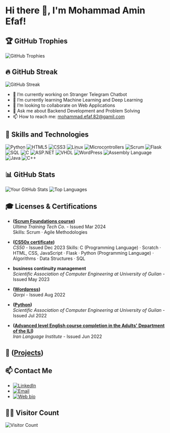 # Hi there 👋, I'm Mohammad Amin Efaf!
## 🏆 GitHub Trophies

![GitHub Trophies](https://github-profile-trophy.vercel.app/?username=AminEfaf&theme=onedark&no-frame=true&column=4)

## 🔥 GitHub Streak

![GitHub Streak](https://github-readme-streak-stats.herokuapp.com/?user=AminEfaf&theme=dark)


- 🔭 I’m currently working on Stranger Telegram Chatbot
- 🌱 I’m currently learning Machine Learning and Deep Learning
- 👯 I’m looking to collaborate on Web Applications
- 💬 Ask me about Backend Development and Problem Solving
- 📫 How to reach me: mohammad.efaf.82@gamil.com

## 🚀 Skills and Technologies

![Python](https://img.shields.io/badge/-Python-000?&logo=Python)
![HTML5](https://img.shields.io/badge/-HTML5-000?&logo=HTML5)
![CSS3](https://img.shields.io/badge/-CSS3-000?&logo=CSS3)
![Linux](https://img.shields.io/badge/-Linux-000?&logo=Linux)
![Microcontrollers](https://img.shields.io/badge/-Microcontrollers-000?&logo=Arduino)
![Scrum](https://img.shields.io/badge/-Scrum-000?&logo=Scrum)
![Flask](https://img.shields.io/badge/-Flask-000?&logo=Flask)
![SQL](https://img.shields.io/badge/-SQL-000?&logo=MySQL)
![C](https://img.shields.io/badge/-C-000?&logo=C)
![ASP.NET](https://img.shields.io/badge/-ASP.NET-000?&logo=dotnet)
![VHDL](https://img.shields.io/badge/-VHDL-000?&logo=VHDL)
![WordPress](https://img.shields.io/badge/-WordPress-000?&logo=WordPress)
![Assembly Language](https://img.shields.io/badge/-Assembly_Language-000?&logo=AssemblyScript)
![Java](https://img.shields.io/badge/-Java-000?&logo=Java)
![C++](https://img.shields.io/badge/-C++-000?&logo=Cplusplus)


## 📊 GitHub Stats

![Your GitHub Stats](https://github-readme-stats.vercel.app/api?username=AminEfaf&show_icons=true&hide_border=true)
![Top Languages](https://github-readme-stats.vercel.app/api/top-langs/?username=AminEfaf&layout=compact&hide_border=true)

## 🎓 Licenses & Certifications

- **([Scrum Foundations course](https://www.linkedin.com/in/amin-efaf/details/certifications/1712555860669/single-media-viewer/?profileId=ACoAADlM0q4Bc4JUBQIMA0GntGeMMMAxYksRm7c))**  
  *Ultima Training Tech Co.* - Issued Mar 2024  
  Skills: Scrum · Agile Methodologies
  
- **([CS50x certificate](https://certificates.cs50.io/eee1caf0-4524-4bfe-b5b6-fe7deb83f1c4.pdf?size=letter))**  
  *CS50* - Issued Dec 2023 
  Skills: C (Programming Language) · Scratch · HTML, CSS, JavaScript · Flask · Python (Programming Language) · Algorithms · Data Structures · SQL
  
- **business continuity management**  
  *Scientific Association of Computer Engineering at University of Guilan* - Issued May 2023

- **([Wordpress](https://www.linkedin.com/in/amin-efaf/details/certifications/1635554211325/single-media-viewer/?profileId=ACoAADlM0q4Bc4JUBQIMA0GntGeMMMAxYksRm7c))**  
  *Qorpi* - Issued Aug 2022

- **([Python](https://www.linkedin.com/in/amin-efaf/details/certifications/1635554211334/single-media-viewer/?profileId=ACoAADlM0q4Bc4JUBQIMA0GntGeMMMAxYksRm7c))**  
  *Scientific Association of Computer Engineering at University of Guilan* - Issued Jul 2022

- **([Advanced level English course completion in the Adults' Department of the ILI](https://www.linkedin.com/in/amin-efaf/details/certifications/1635554211250/single-media-viewer/?profileId=ACoAADlM0q4Bc4JUBQIMA0GntGeMMMAxYksRm7c))**  
  *Iran Language Institute* - Issued Jun 2022


  
## 📂 ([Projects](https://github.com/AminEfaf?tab=repositories))


## 📫 Contact Me

- [![LinkedIn](https://img.shields.io/badge/-LinkedIn-000?&logo=LinkedIn)](https://www.linkedin.com/in/amin-efaf/)
- [![Email](https://img.shields.io/badge/-Email-000?&logo=Gmail)](mohammad.efaf.82@gamil.com)
- [![Web bio](https://img.shields.io/badge/-Web_bio-000?&logo=globe)](http://aminefaf.pythonanywhere.com)


## 👨‍💻 Visitor Count

![Visitor Count](https://profile-counter.glitch.me/AminEfaf/count.svg)
